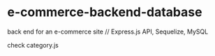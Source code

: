# e-commerce-backend-database
back end for an e-commerce site // Express.js API, Sequelize, MySQL

check category.js

